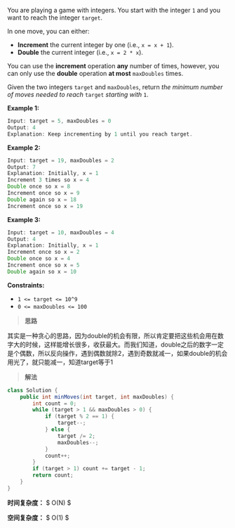 You are playing a game with integers. You start with the integer `1` and you want to reach the integer `target`.

In one move, you can either:

- **Increment** the current integer by one (i.e., `x = x + 1`).
- **Double** the current integer (i.e., `x = 2 * x`).

You can use the **increment** operation **any** number of times, however, you can only use the **double** operation **at most** `maxDoubles` times.

Given the two integers `target` and `maxDoubles`, return *the minimum number of moves needed to reach* `target` *starting with* `1`.

 

**Example 1:**

```java
Input: target = 5, maxDoubles = 0
Output: 4
Explanation: Keep incrementing by 1 until you reach target.
```

**Example 2:**

```java
Input: target = 19, maxDoubles = 2
Output: 7
Explanation: Initially, x = 1
Increment 3 times so x = 4
Double once so x = 8
Increment once so x = 9
Double again so x = 18
Increment once so x = 19
```

**Example 3:**

```java
Input: target = 10, maxDoubles = 4
Output: 4
Explanation: Initially, x = 1
Increment once so x = 2
Double once so x = 4
Increment once so x = 5
Double again so x = 10
```

 

**Constraints:**

- `1 <= target <= 10^9`
- `0 <= maxDoubles <= 100`



> **思路**

其实是一种贪心的思路，因为double的机会有限，所以肯定要把这些机会用在数字大的时候，这样能增长很多，收获最大。而我们知道，double之后的数字一定是个偶数，所以反向操作，遇到偶数就除2，遇到奇数就减一，如果double的机会用光了，就只能减一，知道target等于1



> **解法**

```java
class Solution {
    public int minMoves(int target, int maxDoubles) {
        int count = 0;
        while (target > 1 && maxDoubles > 0) {
            if (target % 2 == 1) {
                target--;
            } else {
                target /= 2;
                maxDoubles--;
            }
            count++;
        }
        if (target > 1) count += target - 1;
        return count;
    }
}
```

**时间复杂度：** $ O(N) $

**空间复杂度：** $ O(1) $